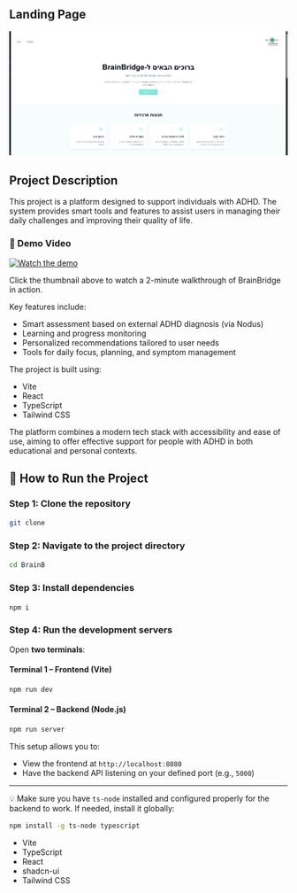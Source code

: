 ## Landing Page

![Landing page](landing.png)
## Project Description

This project is a platform designed to support individuals with ADHD. The system provides smart tools and features to assist users in managing their daily challenges and improving their quality of life.

### 🎥 Demo Video
[![Watch the demo](https://img.youtube.com/vi/3yylb_jKSqg/0.jpg)](https://youtu.be/3yylb_jKSqg)

Click the thumbnail above to watch a 2-minute walkthrough of BrainBridge in action.  

Key features include:

- Smart assessment based on external ADHD diagnosis (via Nodus)
- Learning and progress monitoring
- Personalized recommendations tailored to user needs
- Tools for daily focus, planning, and symptom management

The project is built using:

- Vite
- React
- TypeScript
- Tailwind CSS

The platform combines a modern tech stack with accessibility and ease of use, aiming to offer effective support for people with ADHD in both educational and personal contexts.

## 🚀 How to Run the Project

### Step 1: Clone the repository
```bash
git clone 
```

### Step 2: Navigate to the project directory
```bash
cd BrainB
```

### Step 3: Install dependencies
```bash
npm i
```

### Step 4: Run the development servers
Open **two terminals**:

#### Terminal 1 – Frontend (Vite)
```bash
npm run dev
```

#### Terminal 2 – Backend (Node.js)
```bash
npm run server
```

This setup allows you to:
- View the frontend at `http://localhost:8080`
- Have the backend API listening on your defined port (e.g., `5000`)

---

💡 Make sure you have `ts-node` installed and configured properly for the backend to work. If needed, install it globally:
```bash
npm install -g ts-node typescript
```







- Vite
- TypeScript
- React
- shadcn-ui
- Tailwind CSS
